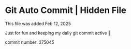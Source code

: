 # Git Auto Commit | Hidden File

This file was added Feb 12, 2025

Just for fun and keeping my daily git commit active 🤪

commit number: 375045
